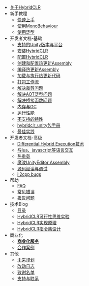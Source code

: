 <!-- docs/_sidebar.md -->

* [关于HybridCLR](README.md)
* 新手教程
  * [快速上手](beginner/quickstart.md)
  * [使用MonoBehaviour](beginner/monobehaviour.md)
  * [使用泛型](beginner/aotgeneric.md)
* 开发者文档-基础
  * [支持的Unity版本与平台](basic/supportedplatformanduniyversion.md)
  * [安装HybridCLR](basic/install.md)
  * [配置HybridCLR](basic/projectsettings.md)
  * [创建和配置热更新Assembly](basic/hotupdateassemblysetting.md)
  * [编译热更新Assembly](basic/compileassembly.md)
  * [加载与执行热更新代码](basic/load_assembly.md)
  * [打包工作流](basic/buildpipeline.md)
  * [解决裁剪问题](basic/codestriping.md)
  * [解决AOT泛型问题](basic/aotgeneric.md)
  * [解决桥接函数问题](basic/methodbridge.md)
  * [内存与GC](basic/memory.md)
  * [运行性能](basic/performance.md)
  * [不支持的特性](basic/notsupportedfeatures.md)
  * [hybridclr_unity包手册](basic/com.focus-creative-games.hybridclr_unity.md)
  * [最佳实践](basic/bestpractice.md)
* 开发者文档-高级
  * [Differential Hybrid Execution技术](advanced/differentialhybridexecution.md)
  * [与lua、javascript等语言交互](advanced/workwithscriptlanguage.md)
  * [热重载](advanced/hotreloadassembly.md)
  * [魔改UnityEditor Assembly](advanced/modifyunitydll.md)
  * [源码阅读与调试](advanced/sourceinspect.md)
  * [il2cpp bugs](advanced/il2cppbugs.md)
* 帮助
  * [FAQ](help/faq.md)
  * [常见错误](help/commonerrors.md)
  * [报告问题](help/issue.md)
* 技术Blog
  * [目录](blog/catelog.md)
  * [HybridCLR可行性思维实验](blog/mindexperiment.md)
  * [HybridCLR实现原理](blog/principle.md)
  * [HybridCLR指令集设计](blog/instructions.md)
* 商业化
  * [**商业化服务**](other/business.md)
  * [合作案例](other/business_partner.md)
* 其他
  * [未来规划](other/roadmap.md)
  * [改动日志](other/changelog.md)
  * [致谢名单](other/donate.md)
  * [支持与联系](other/contactme.md)